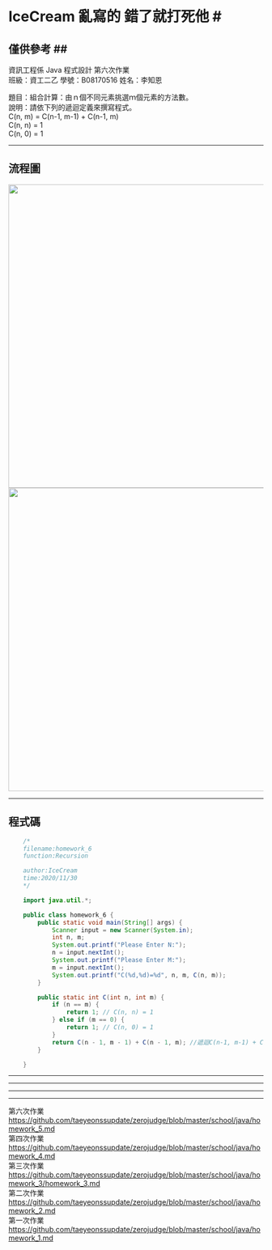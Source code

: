 # IceCream 亂寫的 錯了就打死他 #<br>
## 僅供參考 ##<br>
資訊工程係  Java 程式設計  第六次作業<br>
班級：資工二乙 學號：B08170516   姓名：李知恩<br>

題目：組合計算：由ｎ個不同元素挑選ｍ個元素的方法數。<br>
說明：請依下列的遞迴定義來撰寫程式。<br>
    C(n, m) = C(n-1, m-1) + C(n-1, m)<br>
    C(n, n) = 1<br>
    C(n, 0) = 1<br>

---

## 流程圖 #

<!-- ```flow
start=>start: 開始
9=>operation: 輸入util內所有物件
13=>operation: 創建名為input的scanner
14=>operation: int n, m
15=>inputoutput: Please Enter N:
16=>operation: 取N值
17=>inputoutput: Please Enter M:
18=>operation: 取M值
19=>inputoutput: "C(%d,%d)=%d", n, m, C(n, m)
221=>operation: class C
222=>operation: class C
23=>condition: N=M
24=>operation: 回傳1
25=>condition: M=0
26=>operation: 回傳1
28=>operation: 回傳遞迴C(n-1, m-1) + C(n-1, m)
end=>end: 結束
start->9->13->14->15->16->17->18->221->19->end
222->23(no)->25(no)->28->222
23(yes)->24
25(yes)->26
``` -->

<img src="https://github.com/taeyeonssupdate/zerojudge/blob/master/images/homework_61_flowchart.png?raw=true" width="600">
<img src="https://github.com/taeyeonssupdate/zerojudge/blob/master/images/homework_62_flowchart.png?raw=true" width="600">

---

## 程式碼 ##

```java
    /*
    filename:homework_6
    function:Recursion 

    author:IceCream
    time:2020/11/30
    */

    import java.util.*;

    public class homework_6 {
        public static void main(String[] args) {
            Scanner input = new Scanner(System.in);
            int n, m;
            System.out.printf("Please Enter N:");
            n = input.nextInt();
            System.out.printf("Please Enter M:");
            m = input.nextInt();
            System.out.printf("C(%d,%d)=%d", n, m, C(n, m));
        }

        public static int C(int n, int m) {
            if (n == m) {
                return 1; // C(n, n) = 1
            } else if (m == 0) {
                return 1; // C(n, 0) = 1
            }
            return C(n - 1, m - 1) + C(n - 1, m); //遞迴C(n-1, m-1) + C(n-1, m)
        }

    }
```

---
---
---
---

第六次作業 https://github.com/taeyeonssupdate/zerojudge/blob/master/school/java/homework_5.md<br>
第四次作業 https://github.com/taeyeonssupdate/zerojudge/blob/master/school/java/homework_4.md<br>
第三次作業 https://github.com/taeyeonssupdate/zerojudge/blob/master/school/java/homework_3/homework_3.md<br>
第二次作業 https://github.com/taeyeonssupdate/zerojudge/blob/master/school/java/homework_2.md<br>
第一次作業 https://github.com/taeyeonssupdate/zerojudge/blob/master/school/java/homework_1.md<br>